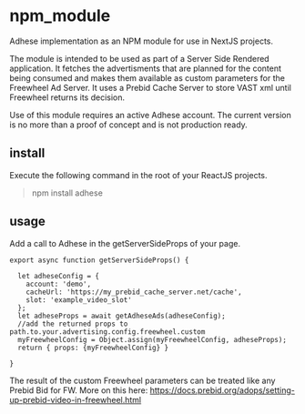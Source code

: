 # npm_module
Adhese implementation as an NPM module for use in NextJS projects.

The module is intended to be used as part of a Server Side Rendered application. It fetches the advertisments that are planned for the content being consumed and makes them available as custom parameters for the Freewheel Ad Server. It uses a Prebid Cache Server to store VAST xml until Freewheel returns its decision.

Use of this module requires an active Adhese account. The current version is no more than a proof of concept and is not production ready.

## install
Execute the following command in the root of your ReactJS projects.
> npm install adhese

## usage
Add a call to Adhese in the getServerSideProps of your page.

```
export async function getServerSideProps() {  

  let adheseConfig = {
    account: 'demo',
    cacheUrl: 'https://my_prebid_cache_server.net/cache',
    slot: 'example_video_slot'
  };
  let adheseProps = await getAdheseAds(adheseConfig);
  //add the returned props to path.to.your.advertising.config.freewheel.custom
  myFreewheelConfig = Object.assign(myFreewheelConfig, adheseProps);
  return { props: {myFreewheelConfig} }

}
```

The result of the custom Freewheel parameters can be treated like any Prebid Bid for FW. More on this here: https://docs.prebid.org/adops/setting-up-prebid-video-in-freewheel.html